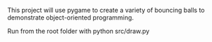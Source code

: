 This project will use pygame to create a variety of bouncing balls to demonstrate object-oriented programming.

Run from the root folder with python src/draw.py
